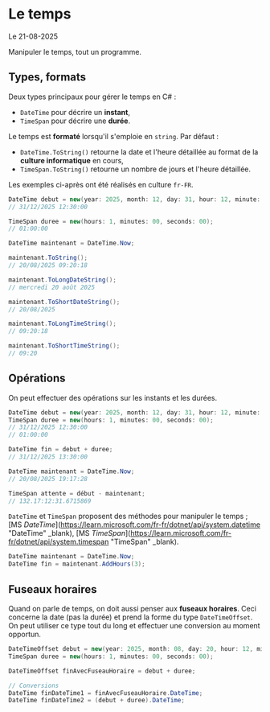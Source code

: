 # Le temps

Le 21-08-2025

Manipuler le temps, tout un programme.

## Types, formats

Deux types principaux pour gérer le temps en C# :
- `DateTime` pour décrire un **instant**,
- `TimeSpan` pour décrire une **durée**.

Le temps est **formaté** lorsqu'il s'emploie en `string`. Par défaut :
- `DateTime.ToString()` retourne la date et l'heure détaillée au format de la **culture informatique** en cours,
- `TimeSpan.ToString()` retourne un nombre de jours et l'heure détaillée. 

Les exemples ci-après ont été réalisés en culture `fr-FR`.

```C#
DateTime debut = new(year: 2025, month: 12, day: 31, hour: 12, minute: 30, second: 00);
// 31/12/2025 12:30:00

TimeSpan duree = new(hours: 1, minutes: 00, seconds: 00);
// 01:00:00
```

```C#
DateTime maintenant = DateTime.Now;

maintenant.ToString(); 
// 20/08/2025 09:20:18

maintenant.ToLongDateString();
// mercredi 20 août 2025

maintenant.ToShortDateString();
// 20/08/2025

maintenant.ToLongTimeString();
// 09:20:18

maintenant.ToShortTimeString();
// 09:20
```

## Opérations

On peut effectuer des opérations sur les instants et les durées.

```C#
DateTime debut = new(year: 2025, month: 12, day: 31, hour: 12, minute: 30, second: 00);
TimeSpan duree = new(hours: 1, minutes: 00, seconds: 00);
// 31/12/2025 12:30:00
// 01:00:00

DateTime fin = debut + duree; 
// 31/12/2025 13:30:00

DateTime maintenant = DateTime.Now;
// 20/08/2025 19:17:28

TimeSpan attente = début - maintenant;
// 132.17:12:31.6715869
```

`DateTime` et `TimeSpan` proposent des méthodes pour manipuler le temps ; [MS *DateTime*](https://learn.microsoft.com/fr-fr/dotnet/api/system.datetime "DateTime" _blank), [MS *TimeSpan*](https://learn.microsoft.com/fr-fr/dotnet/api/system.timespan "TimeSpan" _blank).

```C#
DateTime maintenant = DateTime.Now;
DateTime fin = maintenant.AddHours(3);
```

## Fuseaux horaires

Quand on parle de temps, on doit aussi penser aux **fuseaux horaires**. Ceci concerne la date (pas la durée) et prend la forme du type `DateTimeOffset`. On peut utiliser ce type tout du long et effectuer une conversion au moment opportun.

```C#
DateTimeOffset debut = new(year: 2025, month: 08, day: 20, hour: 12, minute: 30, second: 00, offset: TimeSpan.FromHours(1));
TimeSpan duree = new(hours: 1, minutes: 00, seconds: 00);

DateTimeOffset finAvecFuseauHoraire = debut + duree; 

// Conversions
DateTime finDateTime1 = finAvecFuseauHoraire.DateTime;
DateTime finDateTime2 = (debut + duree).DateTime;
```

